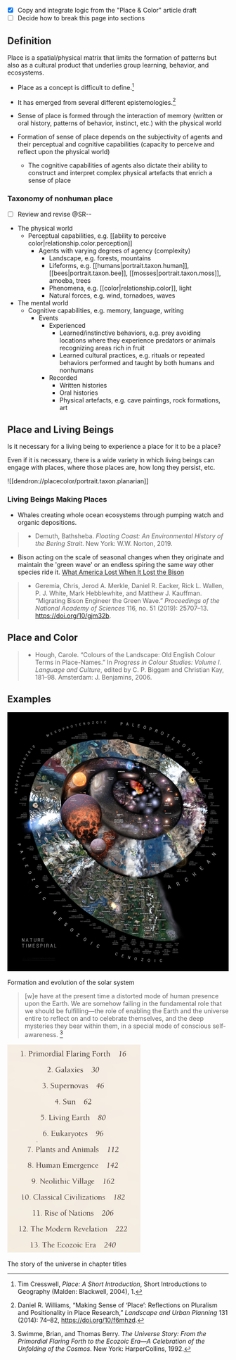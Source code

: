 
- [x] Copy and integrate logic from the "Place & Color" article draft
- [ ] Decide how to break this page into sections

## Definition

Place is a spatial/physical matrix that limits the formation of patterns but also as a cultural product that underlies group learning, behavior, and ecosystems.

- Place as a concept is difficult to define.[^1]
- It has emerged from several different epistemologies.[^2]

- Sense of place is formed through the interaction of memory (written or oral history, patterns of behavior, instinct, etc.) with the physical world
- Formation of sense of place depends on the subjectivity of agents and their perceptual and cognitive capabilities (capacity to perceive and reflect upon the physical world)
  - The cognitive capabilities of agents also dictate their ability to construct and interpret complex physical artefacts that enrich a sense of place

### Taxonomy of nonhuman place

- [ ] Review and revise @SR--

- The physical world
  - Perceptual capabilities, e.g. [[ability to perceive color|relationship.color.perception]]
    - Agents with varying degrees of agency (complexity)
      - Landscape, e.g. forests, mountains
      - Lifeforms, e.g. [[humans|portrait.taxon.human]], [[bees|portrait.taxon.bee]], [[mosses|portrait.taxon.moss]], amoeba, trees
      - Phenomena, e.g. [[color|relationship.color]], light
      - Natural forces, e.g. wind, tornadoes, waves
- The mental world
  - Cognitive capabilities, e.g. memory, language, writing
    - Events
      - Experienced
        - Learned/instinctive behaviors, e.g. prey avoiding locations where they experience predators or animals recognizing areas rich in fruit
        - Learned cultural practices, e.g. rituals or repeated behaviors performed and taught by both humans and nonhumans
      - Recorded
        - Written histories
        - Oral histories
        - Physical artefacts, e.g. cave paintings, rock formations, art

## Place and Living Beings

Is it necessary for a living being to experience a place for it to be a place?

Even if it is necessary, there is a wide variety in which living beings can engage with places, where those places are, how long they persist, etc.

![[dendron://placecolor/portrait.taxon.planarian]]

### Living Beings Making Places

- Whales creating whole ocean ecosystems through pumping watch and organic depositions.

>- Demuth, Bathsheba. _Floating Coast: An Environmental History of the Bering Strait_. New York: W.W. Norton, 2019.

- Bison acting on the scale of seasonal changes when they originate and maintain the 'green wave' or an endless spiring the same way other species ride it. [What America Lost When It Lost the Bison](https://www.theatlantic.com/science/archive/2019/11/how-bison-create-spring/602176/)

>- Geremia, Chris, Jerod A. Merkle, Daniel R. Eacker, Rick L. Wallen, P. J. White, Mark Hebblewhite, and Matthew J. Kauffman. “Migrating Bison Engineer the Green Wave.” _Proceedings of the National Academy of Sciences_ 116, no. 51 (2019): 25707–13. https://doi.org/10/gjm32b.

## Place and Color

>- Hough, Carole. “Colours of the Landscape: Old English Colour Terms in Place-Names.” In _Progress in Colour Studies: Volume I. Language and Culture_, edited by C. P. Biggam and Christian Kay, 181–98. Amsterdam: J. Benjamins, 2006.

## Examples

![Formation of the solar system](/assets/images/2021-06-23-22-38-13.png)

Formation and evolution of the solar system

>[w]e have at the present time a distorted mode of human presence upon the Earth. We are somehow failing in the fundamental role that we should be fulfilling—the role of enabling the Earth and the universe entire to reflect on and to celebrate themselves, and the deep mysteries they bear within them, in a special mode of conscious self-awareness. [^3]

![The story of the universe in chapter titles](/assets/images/2021-06-23-23-10-44.png)

The story of the universe in chapter titles

[^1]: Tim Cresswell, *Place: A Short Introduction*, Short Introductions to Geography (Malden: Blackwell, 2004), 1.
[^2]: Daniel R. Williams, “Making Sense of ‘Place’: Reflections on Pluralism and Positionality in Place Research,” *Landscape and Urban Planning* 131 (2014): 74–82, https://doi.org/10/f6mhzd.
[^3]: Swimme, Brian, and Thomas Berry. _The Universe Story: From the Primordial Flaring Forth to the Ecozoic Era—A Celebration of the Unfolding of the Cosmos_. New York: HarperCollins, 1992.
